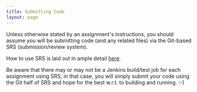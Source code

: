 ```yaml
---
title: Submitting Code
layout: page
---
```


Unless otherwise stated by an assignment's instructions, you should assume you will be submitting code (and any related files)
via the Git-based SRS (submission/review system). 

How to use SRS is laid out in ample detail [here]({{site.baseurl}}/srs).

Be aware that there may or may not be a Jenkins build/test job for each assignment using SRS; in that case,
you will simply submit your code using the Git half of SRS and hope for the best w.r.t. to building and running. :-)
